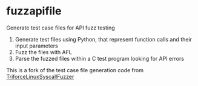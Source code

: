 # fuzzapifile
Generate test case files for API fuzz testing

1) Generate test files using Python, that represent function calls and their input parameters
2) Fuzz the files with AFL
3) Parse the fuzzed files within a C test program looking for API errors

This is a fork of the test case file generation code from [TriforceLinuxSyscallFuzzer](https://github.com/nccgroup/TriforceLinuxSyscallFuzzer)
